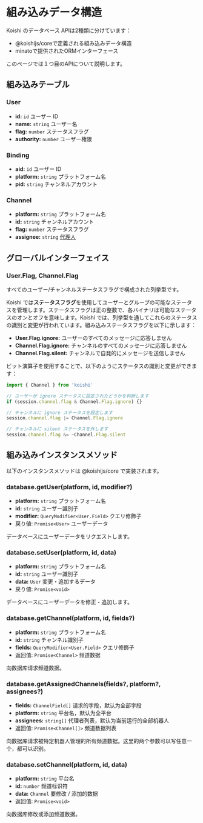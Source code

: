 # 組み込みデータ構造

Koishi のデータベース APIは2種類に分けています：

- @koishijs/coreで定義される組み込みデータ構造
- minatoで提供されたORMインターフェース

このページでは１つ目のAPIについて説明します。

## 組み込みテーブル

### User

- **id:** `id` ユーザー ID
- **name:** `string` ユーザー名
- **flag:** `number` ステータスフラグ
- **authority:** `number` ユーザー権限

### Binding

- **aid:** `id` ユーザー ID
- **platform:** `string` プラットフォーム名
- **pid:** `string` チャンネルアカウント

### Channel

- **platform:** `string` プラットフォーム名
- **id:** `string` チャンネルアカウント
- **flag:** `number` ステータスフラグ
- **assignee:** `string` [代理人](../../manual/usage/permission.md#受理人机制)

## グローバルインターフェイス

### User.Flag, Channel.Flag <badge text="已废弃" type="danger"/>

すべてのユーザー/チャンネルステータスフラグで構成された列挙型です。

Koishi では**ステータスフラグ**を使用してユーザーとグループの可能なステータスを管理します。ステータスフラグは正の整数で、各バイナリは可能なステータスのオンとオフを意味します。Koishi では、列挙型を通してこれらのステータスの識別と変更が行われています。組み込みステータスフラグを以下に示します：

- **User.Flag.ignore:** ユーザーのすべてのメッセージに応答しません
- **Channel.Flag.ignore:** チャンネルのすべてのメッセージに応答しません
- **Channel.Flag.silent:** チャンネルで自発的にメッセージを送信しません

ビット演算子を使用することで、以下のようにステータスの識別と変更ができます：

```ts
import { Channel } from 'koishi'

// ユーザーが ignore ステータスに設定されたどうかを判断します
if (session.channel.flag & Channel.Flag.ignore) {}

// チャンネルに ignore ステータスを設定します
session.channel.flag |= Channel.Flag.ignore

// チャンネルに silent ステータスを外します
session.channel.flag &= ~Channel.Flag.silent
```

## 組み込みインスタンスメソッド

以下のインスタンスメソッドは @koishijs/core で実装されます。

### database.getUser(platform, id, modifier?)

- **platform:** `string` プラットフォーム名
- **id:** `string` ユーザー識別子
- **modifier:** `QueryModifier<User.Field>` クエリ修飾子
- 戻り値: `Promise<User>` ユーザーデータ

データベースにユーザーデータをリクエストします。

### database.setUser(platform, id, data)

- **platform:** `string` プラットフォーム名
- **id:** `string` ユーザー識別子
- **data:** `User` 変更・追加するデータ
- 戻り値: `Promise<void>`

データベースにユーザーデータを修正・追加します。

### database.getChannel(platform, id, fields?)

- **platform:** `string` プラットフォーム名
- **id:** `string` チャンネル識別子
- **fields:** `QueryModifier<User.Field>` クエリ修飾子
- 返回值: `Promise<Channel>` 频道数据

向数据库请求频道数据。

### database.getAssignedChannels(fields?, platform?, assignees?) <Badge type="danger" text="deprecated"/>

- **fields:** `ChannelField[]` 请求的字段，默认为全部字段
- **platform:** `string` 平台名，默认为全平台
- **assignees:** `string[]` 代理者列表，默认为当前运行的全部机器人
- 返回值: `Promise<Channel[]>` 频道数据列表

向数据库请求被特定机器人管理的所有频道数据。这里的两个参数可以写任意一个，都可以识别。

### database.setChannel(platform, id, data)

- **platform:** `string` 平台名
- **id:** `number` 频道标识符
- **data:** `Channel` 要修改 / 添加的数据
- 返回值: `Promise<void>`

向数据库修改或添加频道数据。
